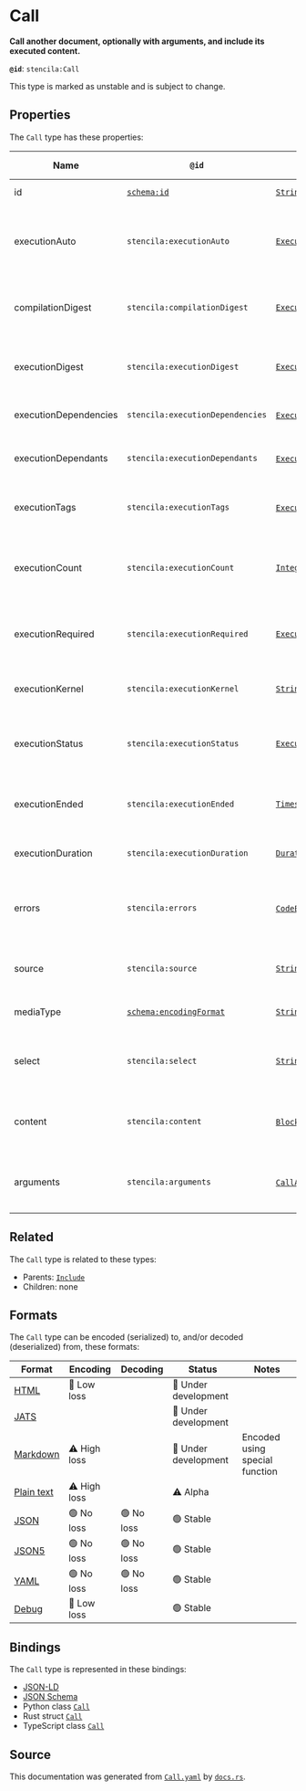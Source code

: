 # Call

**Call another document, optionally with arguments, and include its executed content.**

**`@id`**: `stencila:Call`

This type is marked as unstable and is subject to change.

## Properties

The `Call` type has these properties:

| Name                  | `@id`                                                        | Type                                                                                                                        | Description                                                          | Inherited from                                                                                          |
| --------------------- | ------------------------------------------------------------ | --------------------------------------------------------------------------------------------------------------------------- | -------------------------------------------------------------------- | ------------------------------------------------------------------------------------------------------- |
| id                    | [`schema:id`](https://schema.org/id)                         | [`String`](https://github.com/stencila/stencila/blob/main/docs/reference/schema/data/string.md)                             | The identifier for this item.                                        | [`Entity`](https://github.com/stencila/stencila/blob/main/docs/reference/schema/other/entity.md)        |
| executionAuto         | `stencila:executionAuto`                                     | [`ExecutionAuto`](https://github.com/stencila/stencila/blob/main/docs/reference/schema/flow/execution-auto.md)              | Under which circumstances the code should be automatically executed. | [`Executable`](https://github.com/stencila/stencila/blob/main/docs/reference/schema/flow/executable.md) |
| compilationDigest     | `stencila:compilationDigest`                                 | [`ExecutionDigest`](https://github.com/stencila/stencila/blob/main/docs/reference/schema/flow/execution-digest.md)          | A digest of the content, semantics and dependencies of the node.     | [`Executable`](https://github.com/stencila/stencila/blob/main/docs/reference/schema/flow/executable.md) |
| executionDigest       | `stencila:executionDigest`                                   | [`ExecutionDigest`](https://github.com/stencila/stencila/blob/main/docs/reference/schema/flow/execution-digest.md)          | The `compileDigest` of the node when it was last executed.           | [`Executable`](https://github.com/stencila/stencila/blob/main/docs/reference/schema/flow/executable.md) |
| executionDependencies | `stencila:executionDependencies`                             | [`ExecutionDependency`](https://github.com/stencila/stencila/blob/main/docs/reference/schema/flow/execution-dependency.md)* | The upstream dependencies of this node.                              | [`Executable`](https://github.com/stencila/stencila/blob/main/docs/reference/schema/flow/executable.md) |
| executionDependants   | `stencila:executionDependants`                               | [`ExecutionDependant`](https://github.com/stencila/stencila/blob/main/docs/reference/schema/flow/execution-dependant.md)*   | The downstream dependants of this node.                              | [`Executable`](https://github.com/stencila/stencila/blob/main/docs/reference/schema/flow/executable.md) |
| executionTags         | `stencila:executionTags`                                     | [`ExecutionTag`](https://github.com/stencila/stencila/blob/main/docs/reference/schema/flow/execution-tag.md)*               | Tags in the code which affect its execution.                         | [`Executable`](https://github.com/stencila/stencila/blob/main/docs/reference/schema/flow/executable.md) |
| executionCount        | `stencila:executionCount`                                    | [`Integer`](https://github.com/stencila/stencila/blob/main/docs/reference/schema/data/integer.md)                           | A count of the number of times that the node has been executed.      | [`Executable`](https://github.com/stencila/stencila/blob/main/docs/reference/schema/flow/executable.md) |
| executionRequired     | `stencila:executionRequired`                                 | [`ExecutionRequired`](https://github.com/stencila/stencila/blob/main/docs/reference/schema/flow/execution-required.md)      | Whether, and why, the code requires execution or re-execution.       | [`Executable`](https://github.com/stencila/stencila/blob/main/docs/reference/schema/flow/executable.md) |
| executionKernel       | `stencila:executionKernel`                                   | [`String`](https://github.com/stencila/stencila/blob/main/docs/reference/schema/data/string.md)                             | The id of the kernel that the node was last executed in.             | [`Executable`](https://github.com/stencila/stencila/blob/main/docs/reference/schema/flow/executable.md) |
| executionStatus       | `stencila:executionStatus`                                   | [`ExecutionStatus`](https://github.com/stencila/stencila/blob/main/docs/reference/schema/flow/execution-status.md)          | Status of the most recent, including any current, execution.         | [`Executable`](https://github.com/stencila/stencila/blob/main/docs/reference/schema/flow/executable.md) |
| executionEnded        | `stencila:executionEnded`                                    | [`Timestamp`](https://github.com/stencila/stencila/blob/main/docs/reference/schema/data/timestamp.md)                       | The timestamp when the last execution ended.                         | [`Executable`](https://github.com/stencila/stencila/blob/main/docs/reference/schema/flow/executable.md) |
| executionDuration     | `stencila:executionDuration`                                 | [`Duration`](https://github.com/stencila/stencila/blob/main/docs/reference/schema/data/duration.md)                         | Duration of the last execution.                                      | [`Executable`](https://github.com/stencila/stencila/blob/main/docs/reference/schema/flow/executable.md) |
| errors                | `stencila:errors`                                            | [`CodeError`](https://github.com/stencila/stencila/blob/main/docs/reference/schema/code/code-error.md)*                     | Errors when compiling (e.g. syntax errors) or executing the node.    | [`Executable`](https://github.com/stencila/stencila/blob/main/docs/reference/schema/flow/executable.md) |
| source                | `stencila:source`                                            | [`String`](https://github.com/stencila/stencila/blob/main/docs/reference/schema/data/string.md)                             | The external source of the content, a file path or URL.              | [`Include`](https://github.com/stencila/stencila/blob/main/docs/reference/schema/flow/include.md)       |
| mediaType             | [`schema:encodingFormat`](https://schema.org/encodingFormat) | [`String`](https://github.com/stencila/stencila/blob/main/docs/reference/schema/data/string.md)                             | Media type of the source content.                                    | [`Include`](https://github.com/stencila/stencila/blob/main/docs/reference/schema/flow/include.md)       |
| select                | `stencila:select`                                            | [`String`](https://github.com/stencila/stencila/blob/main/docs/reference/schema/data/string.md)                             | A query to select a subset of content from the source                | [`Include`](https://github.com/stencila/stencila/blob/main/docs/reference/schema/flow/include.md)       |
| content               | `stencila:content`                                           | [`Block`](https://github.com/stencila/stencila/blob/main/docs/reference/schema/prose/block.md)*                             | The structured content decoded from the source.                      | [`Include`](https://github.com/stencila/stencila/blob/main/docs/reference/schema/flow/include.md)       |
| arguments             | `stencila:arguments`                                         | [`CallArgument`](https://github.com/stencila/stencila/blob/main/docs/reference/schema/flow/call-argument.md)*               | The value of the source document's parameters to call it with        | -                                                                                                       |

## Related

The `Call` type is related to these types:

- Parents: [`Include`](https://github.com/stencila/stencila/blob/main/docs/reference/schema/flow/include.md)
- Children: none

## Formats

The `Call` type can be encoded (serialized) to, and/or decoded (deserialized) from, these formats:

| Format                                                                                        | Encoding         | Decoding     | Status                 | Notes                          |
| --------------------------------------------------------------------------------------------- | ---------------- | ------------ | ---------------------- | ------------------------------ |
| [HTML](https://github.com/stencila/stencila/blob/main/docs/reference/formats/html.md)         | 🔷 Low loss       |              | 🚧 Under development    |                                |
| [JATS](https://github.com/stencila/stencila/blob/main/docs/reference/formats/jats.md)         |                  |              | 🚧 Under development    |                                |
| [Markdown](https://github.com/stencila/stencila/blob/main/docs/reference/formats/markdown.md) | ⚠️ High loss     |              | 🚧 Under development    | Encoded using special function |
| [Plain text](https://github.com/stencila/stencila/blob/main/docs/reference/formats/text.md)   | ⚠️ High loss     |              | ⚠️ Alpha               |                                |
| [JSON](https://github.com/stencila/stencila/blob/main/docs/reference/formats/json.md)         | 🟢 No loss        | 🟢 No loss    | 🟢 Stable               |                                |
| [JSON5](https://github.com/stencila/stencila/blob/main/docs/reference/formats/json5.md)       | 🟢 No loss        | 🟢 No loss    | 🟢 Stable               |                                |
| [YAML](https://github.com/stencila/stencila/blob/main/docs/reference/formats/yaml.md)         | 🟢 No loss        | 🟢 No loss    | 🟢 Stable               |                                |
| [Debug](https://github.com/stencila/stencila/blob/main/docs/reference/formats/debug.md)       | 🔷 Low loss       |              | 🟢 Stable               |                                |

## Bindings

The `Call` type is represented in these bindings:

- [JSON-LD](https://stencila.dev/Call.jsonld)
- [JSON Schema](https://stencila.dev/Call.schema.json)
- Python class [`Call`](https://github.com/stencila/stencila/blob/main/python/python/stencila/types/call.py)
- Rust struct [`Call`](https://github.com/stencila/stencila/blob/main/rust/schema/src/types/call.rs)
- TypeScript class [`Call`](https://github.com/stencila/stencila/blob/main/typescript/src/types/Call.ts)

## Source

This documentation was generated from [`Call.yaml`](https://github.com/stencila/stencila/blob/main/schema/Call.yaml) by [`docs.rs`](https://github.com/stencila/stencila/blob/main/rust/schema-gen/src/docs.rs).
